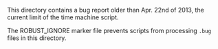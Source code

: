 This directory contains a bug report older than Apr. 22nd of 2013, the current limit of the time machine script.

The ROBUST_IGNORE marker file prevents scripts from processing `.bug` files in this directory.

